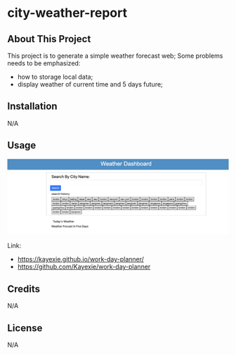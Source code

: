 # city-weather-report


## About This Project
This project is to generate a simple weather forecast web;
Some problems needs to be emphasized:
  - how to storage local data;
  - display weather of current time and 5 days future;
      
## Installation
N/A

## Usage


![Screenshot of the use image](img/screenshot.png)

Link:
- https://kayexie.github.io/work-day-planner/
- https://github.com/Kayexie/work-day-planner



## Credits
N/A

## License
N/A